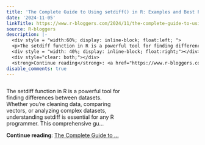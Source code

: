 ```yaml
---
title: 'The Complete Guide to Using setdiff() in R: Examples and Best Practices'
date: '2024-11-05'
linkTitle: https://www.r-bloggers.com/2024/11/the-complete-guide-to-using-setdiff-in-r-examples-and-best-practices/
source: R-bloggers
description: |-
  <div style = "width:60%; display: inline-block; float:left; ">
  <p>The setdiff function in R is a powerful tool for finding differences between datasets. Whether you’re cleaning data, comparing vectors, or analyzing complex datasets, understanding setdiff is essential for any R programmer. This comprehensive gu...</p></div>
  <div style = "width: 40%; display: inline-block; float:right;"></div>
  <div style="clear: both;"></div>
  <strong>Continue reading</strong>: <a href="https://www.r-bloggers.com/2024/11/the-complete-guide-to-using-setdiff-in-r-examples-and-best-practices/">The Complete Guide to ...
disable_comments: true
---
```

<div style = "width:60%; display: inline-block; float:left; ">
<p>The setdiff function in R is a powerful tool for finding differences between datasets. Whether you’re cleaning data, comparing vectors, or analyzing complex datasets, understanding setdiff is essential for any R programmer. This comprehensive gu...</p></div>
<div style = "width: 40%; display: inline-block; float:right;"></div>
<div style="clear: both;"></div>
<strong>Continue reading</strong>: <a href="https://www.r-bloggers.com/2024/11/the-complete-guide-to-using-setdiff-in-r-examples-and-best-practices/">The Complete Guide to ...